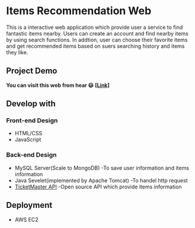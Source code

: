 # Items Recommendation Web
This is a interactive web application which provide user a service to find fantastic items nearby. Users can create an account and find nearby items
by using search functions. In addtion, user can choose their favorite items and get recommended items based on suers searching history
and items they like.
## Project Demo
**You can visit this web from hear :smiley:** **[[Link]](http://52.14.59.0:8080/Jupiter/index.html)**







## Develop with
### Front-end Design
* HTML/CSS
* JavaScript
### Back-end Design
* MySQL Server(Scale to MongoDB)   -To save user information and items information
* Java Sevelet(implemented by Apache Tomcat) -To handel http request
* [TicketMaster API](https://www.ticketmaster.com/?awtrc=true&c=SEM_TMBRAND_ggl_298560299_24300724499_ticketmaster&GCID=0&&gclid=CjwKCAjw4LfkBRBDEiwAc2DSlFCRO-3OkQ0UFchHJGLJj7_bmnE7mZ2TmkJmQ01lfIzb_K4rX5y6AxoC3uAQAvD_BwE&gclsrc=aw.ds) -Open source API which provide items information

## Deployment
* AWS EC2




